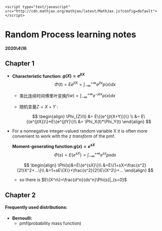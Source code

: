 ```
<script type="text/javascript" src="http://cdn.mathjax.org/mathjax/latest/MathJax.js?config=default"></script>
```

# Random Process learning notes

#### 2020\4\16

## Chapter 1

- **Characteristic function: $g(X) = e^{jtX}$**
  $$
  \Phi(t) = E{e^{jtX}}=\int_{-\infty}^{+\infty}e^{jtx}p(x)dx
  $$

  - 类比连续时间傅里叶变换$f(w)=\int_{-\infty}^{+\infty}e^{-jex}p(x)dx$

  - 随机变量$Z = X+Y$ :
    
    
    $$
    \begin{align}
    \Phi_{Z}(t) &= E\{{e^{jt(X+Y)}}\} \\
    &= E\{{e^{jtX}}\}*E\{e^{jtY}\}\\
    &= \Phi_X(t)*\Phi_Y(t)
    \end{align}
    $$
    

- For a nonnegative integer-valued random variable X it is often more convenient to work with the *z transform* of the pmf.

  **Moment-generating function:$g(x)=e^{sX}$**
  $$
  \Phi(s)=E\{{e^{sX}}\}=\int_{-\infty}^{+\infty}e^{sx}pxdx
  $$

  $$
  \begin{align}
  \Phi(s)&=E\{e^{sX}\}\\
  &=E\{1+sX+\frac{s^2}{2!}X^2+...\}\\
  &=1+sE\{X\}+\frac{s^2}{2!}E\{X^2\}+...
  \end{align}
  $$

  - so there is $E\{X^n\}=\frac{d^n}{ds^n}\Phi(s)|_{s=0}$

## Chapter 2

#### Frequently used distributions:

- **Bernoulli:**
  - pmf(probability mass function)